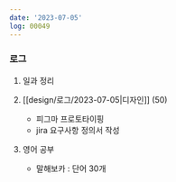 ```yaml
---
date: '2023-07-05'
log: 00049
---
```


### 로그

1. 일과 정리


2. [[design/로그/2023-07-05|디자인]] (50)
	- 피그마 프로토타이핑
	- jira 요구사항 정의서 작성


3. 영어 공부
	- 말해보카 : 단어 30개